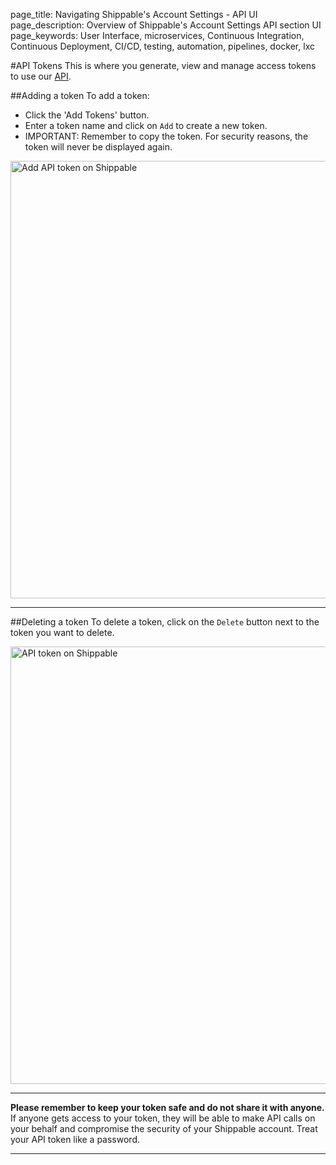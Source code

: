 page_title: Navigating Shippable's Account Settings - API UI
page_description: Overview of Shippable's Account Settings API section UI
page_keywords: User Interface, microservices, Continuous Integration, Continuous Deployment, CI/CD, testing, automation, pipelines, docker, lxc

#API Tokens
This is where you generate, view and manage access tokens to use our [API](/api/api/).

##Adding a token
To add a token:

- Click the 'Add Tokens' button.
- Enter a token name and click on `Add` to create a new token.
- IMPORTANT: Remember to copy the token. For security reasons, the token will never be displayed again.

<img src="../images/accountSettingsApiAdd.png" alt="Add API token on Shippable" style="width:700px;"/>

---

##Deleting a token
To delete a token, click on the `Delete` button next to the token you want to delete.

<img src="../images/accountSettingsApiDelete.png" alt="API token on Shippable" style="width:700px;"/>

---

**Please remember to keep your token safe and do not share it with anyone.** If anyone gets access to your token, they will be able to make API calls on your behalf and compromise the security of your Shippable account. Treat your API token like a password.

---
